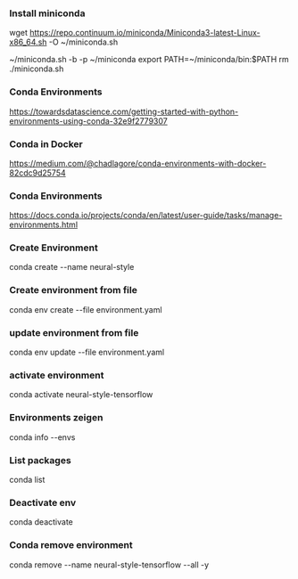 ### Install miniconda
wget https://repo.continuum.io/miniconda/Miniconda3-latest-Linux-x86_64.sh -O ~/miniconda.sh

~/miniconda.sh -b -p ~/miniconda 
export PATH=~/miniconda/bin:$PATH
rm ./miniconda.sh

### Conda Environments
https://towardsdatascience.com/getting-started-with-python-environments-using-conda-32e9f2779307

### Conda in Docker
https://medium.com/@chadlagore/conda-environments-with-docker-82cdc9d25754

### Conda Environments
https://docs.conda.io/projects/conda/en/latest/user-guide/tasks/manage-environments.html

### Create Environment
conda create --name neural-style

### Create environment from file
conda env create --file environment.yaml

### update environment from file
conda env update --file environment.yaml

### activate environment
conda activate neural-style-tensorflow

### Environments zeigen
conda info --envs

### List packages
conda list

### Deactivate env
conda deactivate

### Conda remove environment
conda remove --name neural-style-tensorflow --all -y